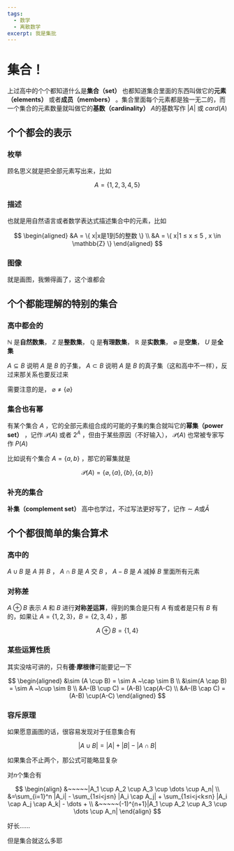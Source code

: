 ```yaml
---
tags:
  - 数学
  - 离散数学
excerpt: 我是集批
---
```

# 集合！

上过高中的个个都知道什么是**集合（set）** 也都知道集合里面的东西叫做它的**元素（elements）** 或者**成员（members）** 。集合里面每个元素都是独一无二的，而一个集合的元素数量就叫做它的**基数（cardinality）** $A$的基数写作 $|A|$ 或 $card(A)$ 

## 个个都会的表示

### 枚举

顾名思义就是把全部元素写出来，比如

$$
A = \{ 1,2,3,4,5 \}
$$

### 描述

也就是用自然语言或者数学表达式描述集合中的元素，比如

$$
\begin{aligned}
&A = \{ x|x是1到5的整数 \} \\
&A = \{ x|1 ≤ x ≤ 5 , x \in \mathbb{Z} \}
\end{aligned}
$$

### 图像

就是画图，我懒得画了，这个谁都会

## 个个都能理解的特别的集合

### 高中都会的

 $\mathbb{N}$ 是**自然数集**， $\mathbb{Z}$ 是**整数集**， $\mathbb{Q}$ 是**有理数集**， $\mathbb{R}$ 是**实数集**， $\varnothing$ 是**空集**， $U$ 是**全集**

 $A\subseteq B$ 说明 $A$ 是 $B$ 的子集， $A\subset B$ 说明 $A$ 是 $B$ 的真子集（这和高中不一样），反过来那关系也要反过来

需要注意的是， $\varnothing \not = \{ \varnothing \}$ 

### 集合也有幂

有某个集合 $A$ ，它的全部元素组合成的可能的子集的集合就叫它的**幂集（power set）** ，记作 $\mathcal{P}(A)$ 或者 $2^A$ ，但由于某些原因（不好输入）， $\mathcal{P}(A)$ 也常被专家写作 $P(A)$ 

比如说有个集合 $A= \{ a, b \}$ ，那它的幂集就是

$$
\mathcal{P}(A) = \{ \varnothing, \{ a\}, \{ b\}, \{ a, b\} \}
$$

### 补充的集合

**补集（complement set）** 高中也学过，不过写法更好写了，记作$\sim A$或$\bar{A}$

## 个个都很简单的集合算术

### 高中的

 $A \cup B$ 是 $A$ 并 $B$ ， $A \cap B$ 是 $A$ 交 $B$ ， $A - B$ 是 $A$ 减掉 $B$ 里面所有元素

### 对称差

 $A \oplus B$ 表示 $A$ 和 $B$ 进行**对称差运算**，得到的集合是只有 $A$ 有或者是只有 $B$ 有的，如果让 $A = \{ 1, 2, 3\}$，$B = \{ 2, 3, 4\}$ ，那

$$
A \oplus B = \{ 1, 4\}
$$

### 某些运算性质

其实没啥可讲的，只有**德·摩根律**可能要记一下

$$
\begin{aligned}
&\sim (A \cup B) = \sim A ~\cap \sim B \\ 
&\sim(A \cap B) = \sim A ~\cup \sim B \\
&A-(B \cup C) = (A-B) \cap(A-C) \\
&A-(B \cap C) = (A-B) \cup(A-C)
\end{aligned}
$$

### 容斥原理

如果愿意画图的话，很容易发现对于任意集合有

$$
|A \cup B| = |A|+|B|-|A \cap B|
$$

如果集合不止两个，那公式可能略显复杂

对$n$个集合有

$$
\begin{align}
&~~~~~|A_1 \cup A_2 \cup A_3 \cup \dots \cup A_n| \\
&=\sum_{i=1}^n |A_i| - \sum_{1≤i<j≤n} |A_i \cap A_j| + \sum_{1≤i<j<k≤n} |A_i \cap A_j \cap A_k| - \dots + \\ 
&~~~~~(-1)^{n+1}|A_1 \cup A_2 \cup A_3 \cup \dots \cup A_n|
\end{align}
$$

好长……

但是集合就这么多耶


